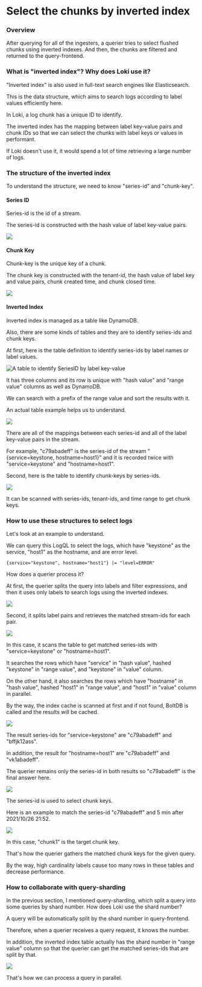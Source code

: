 # Select the chunks by inverted index

### Overview

After querying for all of the ingesters, a querier tries to select flushed chunks using inverted indexes. And then, the chunks are filtered and returned to the query-frontend.

### What is "inverted index"? Why does Loki use it?

"Inverted index" is also used in full-text search engines like Elasticsearch.

This is the data structure, which aims to search logs according to label values efficiently here.

In Loki, a log chunk has a unique ID to identify.

The inverted index has the mapping between label key-value pairs and chunk IDs so that we can select the chunks with label keys or values in performant.

If Loki doesn't use it, it would spend a lot of time retrieving a large number of logs.

### The structure of the inverted index

To understand the structure, we need to know "series-id" and "chunk-key".

#### Series ID

Series-id is the id of a stream.

The series-id is constructed with the hash value of label key-value pairs.

![](../.gitbook/assets/query-process-series-id.png)

#### Chunk Key

Chunk-key is the unique key of a chunk.

The chunk key is constructed with the tenant-id, the hash value of label key and value pairs, chunk created time, and chunk closed time.

![](../.gitbook/assets/query-process-chunk-key.png)

#### Inverted Index

Inverted index is managed as a table like DynamoDB.

Also, there are some kinds of tables and they are to identify series-ids and chunk keys.

At first, here is the table definition to identify series-ids by label names or label values.

![A table to identify SeriesID by label key-value](../.gitbook/assets/query-process-inverted-index-def-series-id.png)

It has three columns and its row is unique with "hash value" and "range value" columns as well as DynamoDB.

We can search with a prefix of the range value and sort the results with it.

An actual table example helps us to understand.

![](../.gitbook/assets/query-process-inverted-index-example.png)

There are all of the mappings between each series-id and all of the label key-value pairs in the stream.

For example, "c79abadeff" is the series-id of the stream "{service=keystone, hostname=host1}" and it is recorded twice with "service=keystone" and "hostname=host1".

Second, here is the table to identify chunk-keys by series-ids.

![](../.gitbook/assets/query-process-inverted-index-get-chunk-keys.png)

It can be scanned with series-ids, tenant-ids, and time range to get chunk keys.

### How to use these structures to select logs

Let's look at an example to understand.

We can query this LogQL to select the logs, which have "keystone" as the service, "host1" as the hostname, and are error level.

```
{service="keystone", hostname="host1"} |= "level=ERROR"
```

How does a querier process it?

At first, the querier splits the query into labels and filter expressions, and then it uses only labels to search logs using the inverted indexes.

![](../.gitbook/assets/query-process-logql.png)

Second, it splits label pairs and retrieves the matched stream-ids for each pair.

![](../.gitbook/assets/query-process-split-label-pair.png)

In this case, it scans the table to get matched series-ids with "service=keystone" or "hostname=host1".

It searches the rows which have "service" in "hash value", hashed "keystone" in "range value", and "keystone" in "value" column.

On the other hand, it also searches the rows which have "hostname" in "hash value", hashed "host1" in "range value", and "host1" in "value" column in parallel.

By the way, the index cache is scanned at first and if not found, BoltDB is called and the results will be cached.

![](../.gitbook/assets/query-process-inverted-index-table-match-series-ids.png)

The result series-ids for "service=keystone" are "c79abadeff" and "bffjk12ass".

In addition, the result for "hostname=host1" are "c79abadeff" and "vk1abadeff".

The querier remains only the series-id in both results so "c79abadeff" is the final answer here.

![](../.gitbook/assets/query-process-inverted-index-get-series-ids.png)

The series-id is used to select chunk keys.

Here is an example to match the series-id "c79abadeff" and 5 min after 2021/10/26 21:52.

![](../.gitbook/assets/query-process-matched-chunk-key.png)

In this case, "chunk1" is the target chunk key.

That's how the querier gathers the matched chunk keys for the given query.

By the way, high cardinality labels cause too many rows in these tables and decrease performance.

### How to collaborate with query-sharding

In the previous section, I mentioned query-sharding, which split a query into some queries by shard number. How does Loki use the shard number?

A query will be automatically split by the shard number in query-frontend.

Therefore, when a querier receives a query request, it knows the number.

In addition, the inverted index table actually has the shard number in "range value" column so that the querier can get the matched series-ids that are split by that.

![](../.gitbook/assets/query-process-inverted-index-integrate-sharding.png)

That's how we can process a query in parallel.
